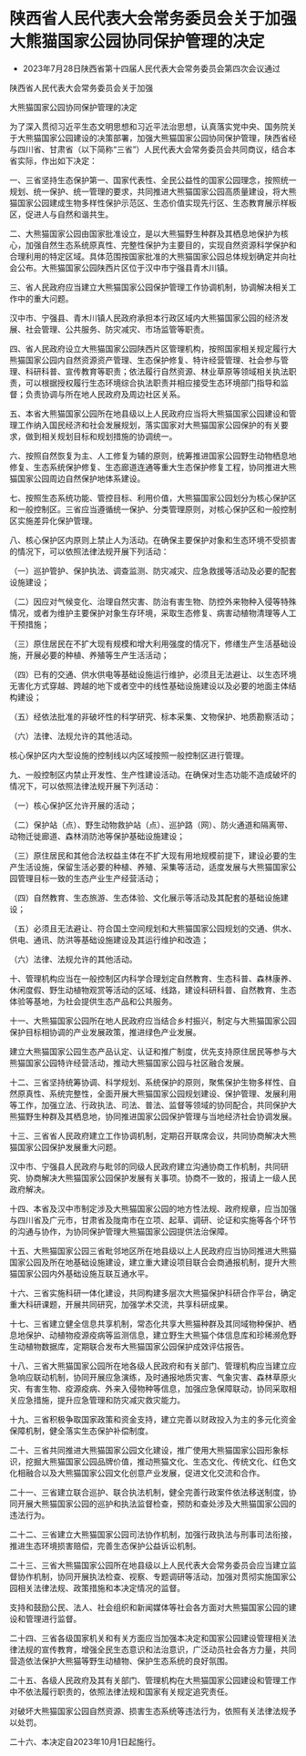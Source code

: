# 陕西省人民代表大会常务委员会关于加强大熊猫国家公园协同保护管理的决定

- 2023年7月28日陕西省第十四届人民代表大会常务委员会第四次会议通过

<!-- INFO END -->

陕西省人民代表大会常务委员会关于加强

大熊猫国家公园协同保护管理的决定

为了深入贯彻习近平生态文明思想和习近平法治思想，认真落实党中央、国务院关于大熊猫国家公园建设的决策部署，加强大熊猫国家公园协同保护管理，陕西省经与四川省、甘肃省（以下简称“三省”）人民代表大会常务委员会共同商议，结合本省实际，作出如下决定：

一、三省坚持生态保护第一、国家代表性、全民公益性的国家公园理念，按照统一规划、统一保护、统一管理的要求，共同推进大熊猫国家公园高质量建设，将大熊猫国家公园建成生物多样性保护示范区、生态价值实现先行区、生态教育展示样板区，促进人与自然和谐共生。

二、大熊猫国家公园由国家批准设立，是以大熊猫野生种群及其栖息地保护为核心，加强自然生态系统原真性、完整性保护为主要目的，实现自然资源科学保护和合理利用的特定区域。具体范围按国家批准的大熊猫国家公园总体规划确定并向社会公布。大熊猫国家公园陕西片区位于汉中市宁强县青木川镇。

三、省人民政府应当建立大熊猫国家公园保护管理工作协调机制，协调解决相关工作中的重大问题。

汉中市、宁强县、青木川镇人民政府承担本行政区域内大熊猫国家公园的经济发展、社会管理、公共服务、防灾减灾、市场监管等职责。

四、省人民政府设立大熊猫国家公园陕西片区管理机构，按照国家相关规定履行大熊猫国家公园内自然资源资产管理、生态保护修复、特许经营管理、社会参与管理、科研科普、宣传教育等职责；依法履行自然资源、林业草原等领域相关执法职责，可以根据授权履行生态环境综合执法职责并相应接受生态环境部门指导和监督；负责协调与所在地人民政府及周边社区关系。

五、本省大熊猫国家公园所在地县级以上人民政府应当将大熊猫国家公园建设和管理工作纳入国民经济和社会发展规划，落实国家对大熊猫国家公园保护的有关要求，做到相关规划目标和规划措施的协调统一。

六、按照自然恢复为主、人工修复为辅的原则，统筹推进国家公园野生动物栖息地修复、生态系统保护修复、生态廊道连通等重大生态保护修复工程，协同推进大熊猫国家公园周边自然保护地体系建设。

七、按照生态系统功能、管控目标、利用价值，大熊猫国家公园划分为核心保护区和一般控制区。三省应当遵循统一保护、分类管理原则，对核心保护区和一般控制区实施差异化保护管理。

八、核心保护区内原则上禁止人为活动。在确保主要保护对象和生态环境不受损害的情况下，可以依照法律法规开展下列活动：

（一）巡护管护、保护执法、调查监测、防灾减灾、应急救援等活动及必要的配套设施建设；

（二）因应对气候变化、治理自然灾害、防治有害生物、防控外来物种入侵等特殊情况，或者为维护主要保护对象生存环境，采取生态修复、病害动植物清理等人工干预措施；

（三）原住居民在不扩大现有规模和增大利用强度的情况下，修缮生产生活基础设施，开展必要的种植、养殖等生产生活活动；

（四）已有的交通、供水供电等基础设施运行维护，必须且无法避让、以生态环境无害化方式穿越、跨越的地下或者空中的线性基础设施建设以及必要的地面主体结构建设；

（五）经依法批准的非破坏性的科学研究、标本采集、文物保护、地质勘察活动；

（六）法律、法规允许的其他活动。

核心保护区内大型设施的控制线以内区域按照一般控制区进行管理。

九、一般控制区内禁止开发性、生产性建设活动。在确保对生态功能不造成破坏的情况下，可以依照法律法规开展下列活动：

（一）核心保护区允许开展的活动；

（二）保护站（点）、野生动物救护站（点）、巡护路（网）、防火通道和隔离带、动物迁徙廊道、森林消防池等保护基础设施建设；

（三）原住居民和其他合法权益主体在不扩大现有用地规模前提下，建设必要的生产生活设施，保留生活必要的种植、养殖、采集等活动，适度发展与大熊猫国家公园管理目标一致的生态产业生产经营活动；

（四）自然教育、生态旅游、生态体验、文化展示等活动及其配套的基础设施建设；

（五）必须且无法避让、符合国土空间规划和大熊猫国家公园规划的交通、供水、供电、通讯、防洪等基础设施建设及其运行维护和改造；

（六）法律、法规允许的其他活动。

十、管理机构应当在一般控制区内科学合理划定自然教育、生态科普、森林康养、休闲度假、野生动植物观赏等活动的区域、线路，建设科研科普、自然教育、生态体验等基地，为社会提供生态产品和公共服务。

十一、大熊猫国家公园所在地人民政府应当结合乡村振兴，制定与大熊猫国家公园保护目标相协调的产业发展政策，推进绿色产业发展。

建立大熊猫国家公园生态产品认定、认证和推广制度，优先支持原住居民等参与大熊猫国家公园特许经营活动，推动大熊猫国家公园与社区融合发展。

十二、三省坚持统筹协调、科学规划、系统保护的原则，聚焦保护生物多样性、自然原真性、系统完整性，全面开展大熊猫国家公园规划建设、保护管理、发展利用等工作，加强立法、行政执法、司法、普法、监督等领域的协同配合，共同保护大熊猫野生种群及其栖息地，协同推进国家公园保护管理与当地经济社会协调发展。

十三、三省省人民政府建立工作协调机制，定期召开联席会议，共同协商解决大熊猫国家公园保护发展重大问题。

汉中市、宁强县人民政府与毗邻的同级人民政府建立沟通协商工作机制，共同研究、协商解决大熊猫国家公园保护发展有关事项。协商不一致的，报请上一级人民政府解决。

十四、本省及汉中市制定涉及大熊猫国家公园的地方性法规、政府规章，应当加强与四川省及广元市，甘肃省及陇南市在立项、起草、调研、论证和实施等各个环节的沟通与协作，为协同保护管理大熊猫国家公园提供法治保障。

十五、大熊猫国家公园三省毗邻地区所在地县级以上人民政府应当协同推进大熊猫国家公园及所在地基础设施建设，建立重大建设项目联合会商通报机制，提升大熊猫国家公园内外基础设施互联互通水平。

十六、三省实施科研一体化建设，共同构建多层次大熊猫保护科研合作平台，确定重大科研课题，开展共同研究，加强学术交流，共享科研成果。

十七、三省建立健全信息共享机制，常态化共享大熊猫种群及其同域物种保护、栖息地保护、动植物疫源疫病等监测信息，建立野生大熊猫个体信息库和珍稀濒危野生动植物数据库，定期联合发布大熊猫国家公园保护成效评估报告。

十八、三省大熊猫国家公园所在地各级人民政府和有关部门、管理机构应当建立应急响应联动机制，协同开展应急演练，及时通报地质灾害、气象灾害、森林草原火灾、有害生物、疫源疫病、外来入侵物种等信息，加强应急保障联动，协同采取相关应急措施，提升应急管理和防灾减灾救灾能力。

十九、三省积极争取国家政策和资金支持，建立完善以财政投入为主的多元化资金保障机制，健全落实生态保护补偿制度。

二十、三省共同推进大熊猫国家公园文化建设，推广使用大熊猫国家公园形象标识，挖掘大熊猫国家公园品牌价值，推动熊猫文化、生态文化、传统文化、红色文化相融合以及大熊猫国家公园文化创意产业发展，促进文化交流和合作。

二十一、三省建立联合巡护、联合执法机制，健全完善行政案件依法移送制度，协同开展大熊猫国家公园的巡护和执法监督检查，预防和查处涉及大熊猫国家公园的违法行为。

二十二、三省建立大熊猫国家公园司法协作机制，加强行政执法与刑事司法衔接，推进生态环境损害赔偿，完善生态保护公益诉讼机制。

二十三、三省大熊猫国家公园所在地县级以上人民代表大会常务委员会应当建立监督协作机制，协同开展执法检查、视察、专题调研等活动，加强对贯彻实施国家公园相关法律法规、政策措施和本决定情况的监督。

支持和鼓励公民、法人、社会组织和新闻媒体等社会各方面对大熊猫国家公园的建设和管理进行监督。

二十四、三省各级国家机关和有关方面应当加强本决定和国家公园建设管理相关法律法规的宣传教育，增强全民生态意识和法治意识，广泛动员社会各方力量，共同营造依法保护大熊猫等野生动植物、保护生态系统的良好氛围。

二十五、各级人民政府及其有关部门、管理机构在大熊猫国家公园建设和管理工作中不依法履行职责的，依照法律法规和国家有关规定追究责任。

对破坏大熊猫国家公园自然资源、损害生态系统等违法行为，依照有关法律法规予以处罚。

二十六、本决定自2023年10月1日起施行。
